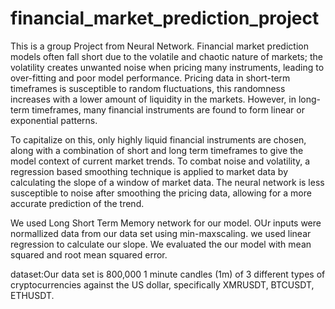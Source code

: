 # financial_market_prediction_project
This is a group Project from Neural Network.
Financial market prediction models often fall short due to the volatile and chaotic nature of markets; the volatility creates unwanted noise when pricing many instruments, leading to over-fitting and poor model performance. Pricing data in short-term timeframes is susceptible to random fluctuations, this randomness increases with a lower amount of liquidity in the markets. However, in long-term timeframes, many financial instruments are found to form linear or exponential patterns. 
 
To capitalize on this, only highly liquid financial instruments are chosen, along with a combination of short and long term timeframes to give the model context of current market trends. To combat noise and volatility, a regression based smoothing technique is applied to market data by calculating the slope of a window of market data. The neural network is less susceptible to noise after smoothing the pricing data, allowing for a more accurate prediction of the trend. 

We used Long Short Term Memory network for our model. OUr inputs were normallized data from our data set using min-maxscaling.  we used linear regression to calculate our slope. We evaluated the our model with mean squared and root mean squared error.

dataset:Our data set is 800,000 1 minute candles (1m) of 3 different types of cryptocurrencies against the US dollar, specifically XMRUSDT, BTCUSDT, ETHUSDT.
